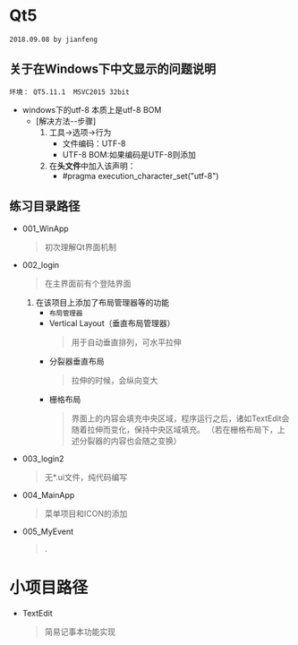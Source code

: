 # Qt5
`2018.09.08 by jianfeng`

## 关于在Windows下中文显示的问题说明
`环境： QT5.11.1  MSVC2015 32bit`
- windows下的utf-8 本质上是utf-8 BOM
    - [解决方法--步骤]
        1. 工具->选项->行为
            - 文件编码：UTF-8
            - UTF-8 BOM:如果编码是UTF-8则添加
        2. 在**头文件**中加入该声明：
            - #pragma execution_character_set("utf-8")

## 练习目录路径
- 001_WinApp
    > 初次理解Qt界面机制
- 002_login
    > 在主界面前有个登陆界面
    1. 在该项目上添加了布局管理器等的功能
        - ` 布局管理器 `
        - Vertical Layout（垂直布局管理器）
            > 用于自动垂直排列，可水平拉伸
        - 分裂器垂直布局
            > 拉伸的时候，会纵向变大
        - 栅格布局
            > 界面上的内容会填充中央区域，程序运行之后，诸如TextEdit会随着拉伸而变化，保持中央区域填充。
        （若在栅格布局下，上述分裂器的内容也会随之变换）
- 003_login2
    > 无*.ui文件，纯代码编写
- 004_MainApp
    > 菜单项目和ICON的添加
- 005_MyEvent
    > .

# 小项目路径
- TextEdit
    > 简易记事本功能实现